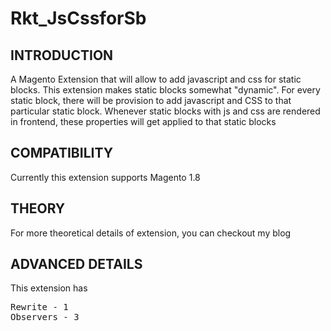 Rkt_JsCssforSb
================================

INTRODUCTION
------------
A Magento Extension that will allow to add javascript and css for static blocks. This extension makes static blocks somewhat "dynamic". For every static block, there will be provision to add javascript and CSS to that particular static block. Whenever static blocks with js and css are rendered in frontend, these properties will get applied  to that static blocks

COMPATIBILITY
---------------

Currently this extension supports Magento 1.8


THEORY
--------

For more theoretical details of extension, you can checkout my blog

ADVANCED DETAILS
------------------

This extension has
<pre>
Rewrite - 1
Observers - 3
</pre>

